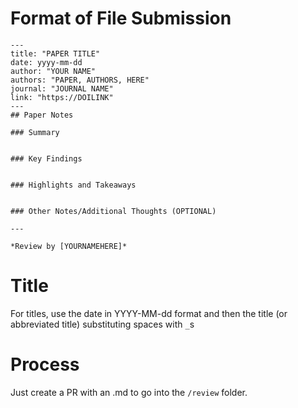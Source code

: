 # Format of File Submission

```
---
title: "PAPER TITLE"
date: yyyy-mm-dd
author: "YOUR NAME"
authors: "PAPER, AUTHORS, HERE"
journal: "JOURNAL NAME"
link: "https://DOILINK"
---
## Paper Notes

### Summary


### Key Findings


### Highlights and Takeaways


### Other Notes/Additional Thoughts (OPTIONAL)

---

*Review by [YOURNAMEHERE]*
```

# Title
For titles, use the date in YYYY-MM-dd format and then the title (or abbreviated title) substituting spaces with `_`s

# Process
Just create a PR with an .md to go into the `/review` folder.
